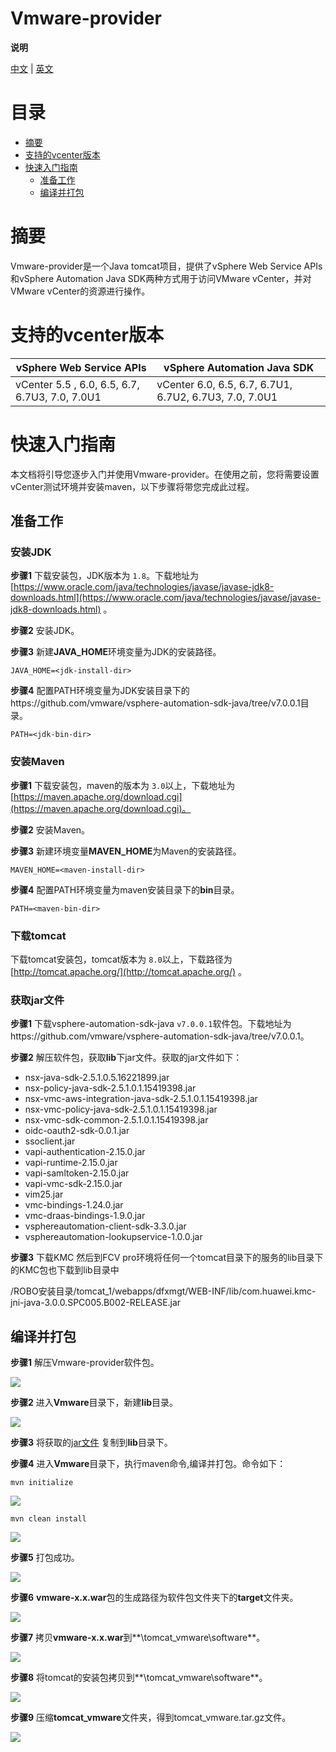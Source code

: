 # Vmware-provider

**说明**

[中文](README_ZH.md) | [英文](README.md)

# 目录
- [摘要](#摘要)
- [支持的vcenter版本](#支持的vcenter版本)
- [快速入门指南](#快速入门指南)
  - [准备工作](#准备工作)
  - [编译并打包](#编译并打包)

# 摘要

Vmware-provider是一个Java tomcat项目，提供了vSphere Web Service APIs和vSphere Automation Java SDK两种方式用于访问VMware vCenter，并对VMware vCenter的资源进行操作。

# 支持的vcenter版本

| vSphere Web Service APIs                       | vSphere Automation Java SDK                            |
| ---------------------------------------------- | ------------------------------------------------------ |
| vCenter 5.5 , 6.0, 6.5, 6.7, 6.7U3, 7.0, 7.0U1 | vCenter 6.0, 6.5, 6.7, 6.7U1, 6.7U2, 6.7U3, 7.0, 7.0U1 |

# 快速入门指南

本文档将引导您逐步入门并使用Vmware-provider。在使用之前，您将需要设置vCenter测试环境并安装maven，以下步骤将带您完成此过程。

## 准备工作

### 安装JDK

**步骤1** 下载安装包，JDK版本为 `1.8`。下载地址为 [https://www.oracle.com/java/technologies/javase/javase-jdk8-downloads.html](https://www.oracle.com/java/technologies/javase/javase-jdk8-downloads.html) 。

**步骤2**  安装JDK。

**步骤3** 新建**JAVA_HOME**环境变量为JDK的安装路径。

```
JAVA_HOME=<jdk-install-dir>
```

**步骤4**  配置PATH环境变量为JDK安装目录下的https://github.com/vmware/vsphere-automation-sdk-java/tree/v7.0.0.1目录。

```
PATH=<jdk-bin-dir>
```

### 安装Maven

**步骤1**  下载安装包，maven的版本为 `3.0`以上，下载地址为 [https://maven.apache.org/download.cgi](https://maven.apache.org/download.cgi)。

**步骤2** 安装Maven。

**步骤3** 新建环境变量**MAVEN_HOME**为Maven的安装路径。

```shell
MAVEN_HOME=<maven-install-dir>
```

**步骤4**  配置PATH环境变量为maven安装目录下的**bin**目录。

```shell
PATH=<maven-bin-dir>
```

### 下载tomcat

下载tomcat安装包，tomcat版本为 `8.0`以上，下载路径为 [http://tomcat.apache.org/](http://tomcat.apache.org/) 。

### <span id ="jar">获取jar文件</span>

**步骤1** 下载vsphere-automation-sdk-java  `v7.0.0.1`软件包。下载地址为https://github.com/vmware/vsphere-automation-sdk-java/tree/v7.0.0.1。

**步骤2** 解压软件包，获取**lib**下jar文件。获取的jar文件如下：

- nsx-java-sdk-2.5.1.0.5.16221899.jar
- nsx-policy-java-sdk-2.5.1.0.1.15419398.jar
- nsx-vmc-aws-integration-java-sdk-2.5.1.0.1.15419398.jar
- nsx-vmc-policy-java-sdk-2.5.1.0.1.15419398.jar
- nsx-vmc-sdk-common-2.5.1.0.1.15419398.jar
- oidc-oauth2-sdk-0.0.1.jar
- ssoclient.jar
- vapi-authentication-2.15.0.jar
- vapi-runtime-2.15.0.jar
- vapi-samltoken-2.15.0.jar
- vapi-vmc-sdk-2.15.0.jar
- vim25.jar
- vmc-bindings-1.24.0.jar
- vmc-draas-bindings-1.9.0.jar
- vsphereautomation-client-sdk-3.3.0.jar
- vsphereautomation-lookupservice-1.0.0.jar

**步骤3** 下载KMC
然后到FCV pro环境将任何一个tomcat目录下的服务的lib目录下的KMC包也下载到lib目录中

/ROBO安装目录/tomcat_1/webapps/dfxmgt/WEB-INF/lib/com.huawei.kmc-jni-java-3.0.0.SPC005.B002-RELEASE.jar

## 编译并打包

**步骤1** 解压Vmware-provider软件包。

![](image/1.png)

**步骤2** 进入**Vmware**目录下，新建**lib**目录。

![](image/2.png)

**步骤3** 将获取的[jar文件](#jar) 复制到**lib**目录下。

**步骤4** 进入**Vmware**目录下，执行maven命令,编译并打包。命令如下：

```shell
mvn initialize
```

![](image/11.png)

```shell
mvn clean install
```

![](image/3.png)

**步骤5** 打包成功。

![](image/4.png)

**步骤6** **vmware-x.x.war**包的生成路径为软件包文件夹下的**target**文件夹。

![](image/5.png)

**步骤7** 拷贝**vmware-x.x.war**到**\tomcat_vmware\software**。

![](image/6.png)

**步骤8** 将tomcat的安装包拷贝到**\tomcat_vmware\software**。

![](image/7.png)

**步骤9** 压缩**tomcat_vmware**文件夹，得到tomcat_vmware.tar.gz文件。

![](image/8.png)
